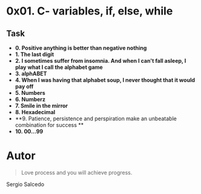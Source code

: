 # 0x01. C- variables, if, else, while
## Task

- **0. Positive anything is better than negative nothing**
- **1. The last digit**
- **2. I sometimes suffer from insomnia. And when I can't fall asleep, I play what I call the alphabet game**
- **3. alphABET**
- **4. When I was having that alphabet soup, I never thought that it would pay off**
- **5. Numbers**
- **6. Numberz**
- **7. Smile in the mirror**
- **8. Hexadecimal**
- **9. Patience, persistence and perspiration make an unbeatable combination for success **
- **10. 00...99**

Autor
======
> Love process and you will achieve progress.

Sergio Salcedo
